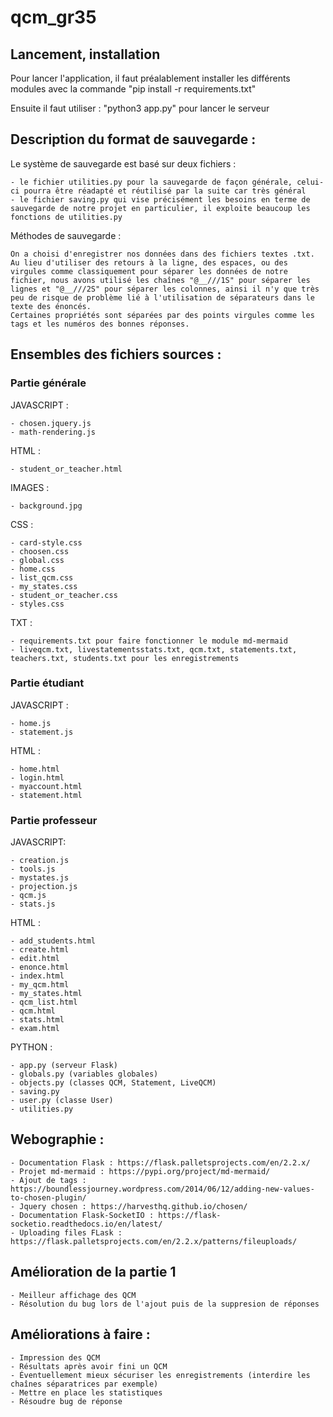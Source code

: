 # qcm_gr35

## Lancement, installation
Pour lancer l'application, il faut préalablement installer les différents modules avec la commande "pip install -r requirements.txt" 

Ensuite il faut utiliser : "python3 app.py" pour lancer le serveur


## Description du format de sauvegarde :

Le système de sauvegarde est basé sur deux fichiers :

    - le fichier utilities.py pour la sauvegarde de façon générale, celui-ci pourra être réadapté et réutilisé par la suite car très général
    - le fichier saving.py qui vise précisément les besoins en terme de sauvegarde de notre projet en particulier, il exploite beaucoup les fonctions de utilities.py

Méthodes de sauvegarde :

    On a choisi d'enregistrer nos données dans des fichiers textes .txt.
    Au lieu d'utiliser des retours à la ligne, des espaces, ou des virgules comme classiquement pour séparer les données de notre fichier, nous avons utilisé les chaînes "@__///1S" pour séparer les lignes et "@__///2S" pour séparer les colonnes, ainsi il n'y que très peu de risque de problème lié à l'utilisation de séparateurs dans le texte des énoncés.
    Certaines propriétés sont séparées par des points virgules comme les tags et les numéros des bonnes réponses.


## Ensembles des fichiers sources :

### Partie générale

JAVASCRIPT :
    
    - chosen.jquery.js
    - math-rendering.js
    
HTML :

    - student_or_teacher.html

IMAGES :

    - background.jpg

CSS :
    
    - card-style.css
    - choosen.css
    - global.css
    - home.css
    - list_qcm.css
    - my_states.css
    - student_or_teacher.css
    - styles.css

TXT :

    - requirements.txt pour faire fonctionner le module md-mermaid
    - liveqcm.txt, livestatementsstats.txt, qcm.txt, statements.txt, teachers.txt, students.txt pour les enregistrements

### Partie étudiant

JAVASCRIPT :

    - home.js
    - statement.js

HTML :

    - home.html
    - login.html
    - myaccount.html
    - statement.html

### Partie professeur

JAVASCRIPT:

    - creation.js
    - tools.js
    - mystates.js
    - projection.js
    - qcm.js
    - stats.js
    
 HTML :

    - add_students.html
    - create.html
    - edit.html
    - enonce.html
    - index.html
    - my_qcm.html
    - my_states.html
    - qcm_list.html
    - qcm.html
    - stats.html
    - exam.html
    

PYTHON :

    - app.py (serveur Flask)
    - globals.py (variables globales)
    - objects.py (classes QCM, Statement, LiveQCM)
    - saving.py 
    - user.py (classe User)
    - utilities.py 

## Webographie :

    - Documentation Flask : https://flask.palletsprojects.com/en/2.2.x/
    - Projet md-mermaid : https://pypi.org/project/md-mermaid/
    - Ajout de tags : https://boundlessjourney.wordpress.com/2014/06/12/adding-new-values-to-chosen-plugin/
    - Jquery chosen : https://harvesthq.github.io/chosen/
    - Documentation Flask-SocketIO : https://flask-socketio.readthedocs.io/en/latest/
    - Uploading files FLask : https://flask.palletsprojects.com/en/2.2.x/patterns/fileuploads/


## Amélioration de la partie 1

    - Meilleur affichage des QCM
    - Résolution du bug lors de l'ajout puis de la suppresion de réponses


## Améliorations à faire :

    - Impression des QCM
    - Résultats après avoir fini un QCM
    - Éventuellement mieux sécuriser les enregistrements (interdire les chaînes séparatrices par exemple)
    - Mettre en place les statistiques
    - Résoudre bug de réponse